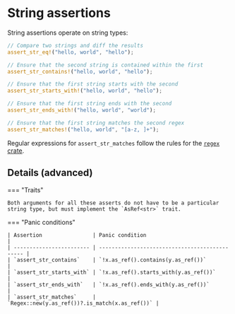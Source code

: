 <!--
Copyright (c) 2023 Sophie Katz

This file is part of test ur code XD.

test ur code XD is free software: you can redistribute it and/or modify it under the terms of the
GNU General Public License as published by the Free Software Foundation, either version 3 of the
License, or (at your option) any later version.

test ur code XD is distributed in the hope that it will be useful, but WITHOUT ANY WARRANTY; without
even the implied warranty of MERCHANTABILITY or FITNESS FOR A PARTICULAR PURPOSE. See the GNU
General Public License for more details.

You should have received a copy of the GNU General Public License along with test ur code XD. If
not, see <https://www.gnu.org/licenses/>.
-->

# String assertions

String assertions operate on string types:

```rust
// Compare two strings and diff the results
assert_str_eq!("hello, world", "hello");

// Ensure that the second string is contained within the first
assert_str_contains!("hello, world", "hello");

// Ensure that the first string starts with the second 
assert_str_starts_with!("hello, world", "hello");

// Ensure that the first string ends with the second
assert_str_ends_with!("hello, world", "world");

// Ensure that the first string matches the second regex
assert_str_matches!("hello, world", "[a-z, ]+");
```

Regular expressions for `assert_str_matches` follow the rules for the [`regex` crate](https://docs.rs/regex/latest/regex/).

## Details (advanced)

=== "Traits"

    Both arguments for all these asserts do not have to be a particular string type, but must implement the `AsRef<str>` trait.

=== "Panic conditions"

    | Assertion                | Panic condition                                |
    | ------------------------ | ---------------------------------------------- |
    | `assert_str_contains`    | `!x.as_ref().contains(y.as_ref())`             |
    | `assert_str_starts_with` | `!x.as_ref().starts_with(y.as_ref())`          |
    | `assert_str_ends_with`   | `!x.as_ref().ends_with(y.as_ref())`            |
    | `assert_str_matches`     | `Regex::new(y.as_ref())?.is_match(x.as_ref())` |
